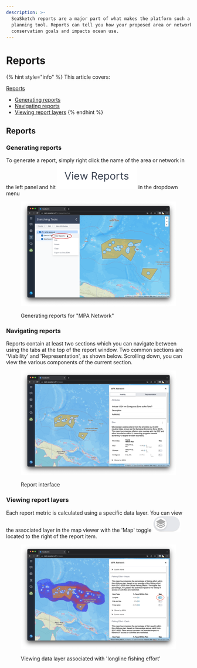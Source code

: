 ```yaml
---
description: >-
  SeaSketch reports are a major part of what makes the platform such a powerful
  planning tool. Reports can tell you how your proposed area or network meets
  conservation goals and impacts ocean use.
---
```


# Reports

{% hint style="info" %}
This article covers:

[Reports](reports.md#reports)

* [Generating reports](reports.md#generating-reports)
* [Navigating reports](reports.md#navigating-reports)
* [Viewing report layers](reports.md#viewing-report-layers)
{% endhint %}

## Reports

### Generating reports

To generate a report, simply right click the name of the area or network in the left panel and hit <img src="../../.gitbook/assets/image (3) (1).png" alt="" data-size="line"> in the dropdown menu

<figure><img src="../../.gitbook/assets/view-reports.png" alt=""><figcaption><p>Generating reports for "MPA Network"</p></figcaption></figure>

### Navigating reports

Reports contain at least two sections which you can navigate between using the tabs at the top of the report window. Two common sections are 'Viability' and 'Representation', as shown below. Scrolling down, you can view the various components of the current section.

<figure><img src="../../.gitbook/assets/Screenshot 2023-03-14 at 9.44.19 AM.png" alt=""><figcaption><p>Report interface</p></figcaption></figure>

### Viewing report layers

Each report metric is calculated using a specific data layer. You can view the associated layer in the map viewer with the 'Map' toggle <img src="../../.gitbook/assets/map-toggle.png" alt="" data-size="line"> located to the right of the report item.

<figure><img src="../../.gitbook/assets/Screenshot 2023-03-14 at 10.48.40 AM.png" alt=""><figcaption><p>Viewing data layer associated with 'longline fishing effort'</p></figcaption></figure>
